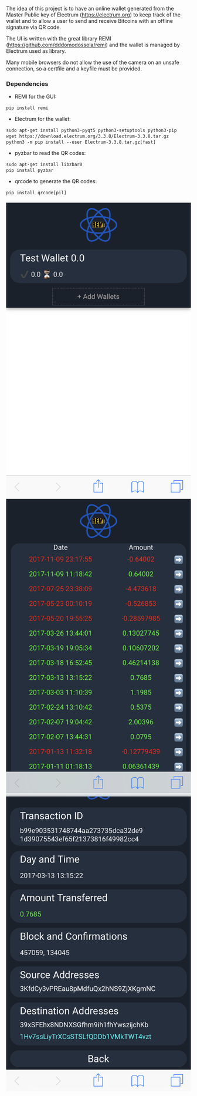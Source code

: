 The idea of this project is to have an online wallet generated from the Master Public key of Electrum (https://electrum.org) to keep track of the wallet and to allow a user to send and receive Bitcoins with an offline signature via QR code.

The UI is written with the great library REMI (https://github.com/dddomodossola/remi) and the wallet is managed by Electrum used as library.

Many mobile browsers do not allow the use of the camera on an unsafe connection, so a certfile and a keyfile must be provided.

###  Dependencies

- REMI for the GUI:
```
pip install remi
```

- Electrum for the wallet:
```
sudo apt-get install python3-pyqt5 python3-setuptools python3-pip
wget https://download.electrum.org/3.3.8/Electrum-3.3.8.tar.gz
python3 -m pip install --user Electrum-3.3.8.tar.gz[fast]
```

- pyzbar to read the QR codes:
```
sudo apt-get install libzbar0
pip install pyzbar
```

- qrcode to generate the QR codes:
```
pip install qrcode[pil]
```

<img src=https://github.com/emanuelelaface/rElectrum/blob/master/screenshots/screen-shot-1.png></img>
<img src=https://github.com/emanuelelaface/rElectrum/blob/master/screenshots/screen-shot-2.png></img>
<img src=https://github.com/emanuelelaface/rElectrum/blob/master/screenshots/screen-shot-3.png></img>
